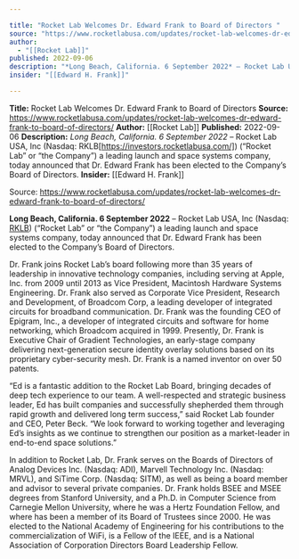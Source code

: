 ```yaml
---

title: "Rocket Lab Welcomes Dr. Edward Frank to Board of Directors "
source: "https://www.rocketlabusa.com/updates/rocket-lab-welcomes-dr-edward-frank-to-board-of-directors/"
author:
  - "[[Rocket Lab]]"
published: 2022-09-06
description: "*Long Beach, California. 6 September 2022* – Rocket Lab USA, Inc (Nasdaq: RKLB[https://investors.rocketlabusa.com/]) (“Rocket Lab” or “the Company”) a leading launch and space systems company, today announced that Dr. Edward Frank has been elected to the Company’s Board of Directors."
insider: "[[Edward H. Frank]]"

---
```


**Title:** Rocket Lab Welcomes Dr. Edward Frank to Board of Directors 
**Source:** https://www.rocketlabusa.com/updates/rocket-lab-welcomes-dr-edward-frank-to-board-of-directors/
**Author:** [[Rocket Lab]]
**Published:** 2022-09-06
**Description:** *Long Beach, California. 6 September 2022* – Rocket Lab USA, Inc (Nasdaq: RKLB[https://investors.rocketlabusa.com/]) (“Rocket Lab” or “the Company”) a leading launch and space systems company, today announced that Dr. Edward Frank has been elected to the Company’s Board of Directors.
**Insider:** [[Edward H. Frank]]

Source: https://www.rocketlabusa.com/updates/rocket-lab-welcomes-dr-edward-frank-to-board-of-directors/

**Long Beach, California. 6 September 2022** – Rocket Lab USA, Inc (Nasdaq: [RKLB](https://investors.rocketlabusa.com/)) (“Rocket Lab” or “the Company”) a leading launch and space systems company, today announced that Dr. Edward Frank has been elected to the Company’s Board of Directors.

Dr. Frank joins Rocket Lab’s board following more than 35 years of leadership in innovative technology companies, including serving at Apple, Inc. from 2009 until 2013 as Vice President, Macintosh Hardware Systems Engineering. Dr. Frank also served as Corporate Vice President, Research and Development, of Broadcom Corp, a leading developer of integrated circuits for broadband communication. Dr. Frank was the founding CEO of Epigram, Inc., a developer of integrated circuits and software for home networking, which Broadcom acquired in 1999. Presently, Dr. Frank is Executive Chair of Gradient Technologies, an early-stage company delivering next-generation secure identity overlay solutions based on its proprietary cyber-security mesh. Dr. Frank is a named inventor on over 50 patents.

“Ed is a fantastic addition to the Rocket Lab Board, bringing decades of deep tech experience to our team. A well-respected and strategic business leader, Ed has built companies and successfully shepherded them through rapid growth and delivered long term success,” said Rocket Lab founder and CEO, Peter Beck. “We look forward to working together and leveraging Ed’s insights as we continue to strengthen our position as a market-leader in end-to-end space solutions.”

In addition to Rocket Lab, Dr. Frank serves on the Boards of Directors of Analog Devices Inc. (Nasdaq: ADI), Marvell Technology Inc. (Nasdaq: MRVL), and SiTime Corp. (Nasdaq: SITM), as well as being a board member and advisor to several private companies. Dr. Frank holds BSEE and MSEE degrees from Stanford University, and a Ph.D. in Computer Science from Carnegie Mellon University, where he was a Hertz Foundation Fellow, and where has been a member of its Board of Trustees since 2000. He was elected to the National Academy of Engineering for his contributions to the commercialization of WiFi, is a Fellow of the IEEE, and is a National Association of Corporation Directors Board Leadership Fellow.
